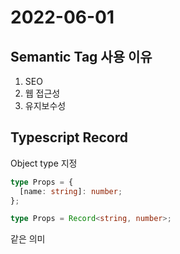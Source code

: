 # 2022-06-01

## Semantic Tag 사용 이유

1. SEO
2. 웹 접근성
3. 유지보수성

## Typescript Record

Object type 지정

```ts
type Props = {
  [name: string]: number;
};

type Props = Record<string, number>;
```

같은 의미
